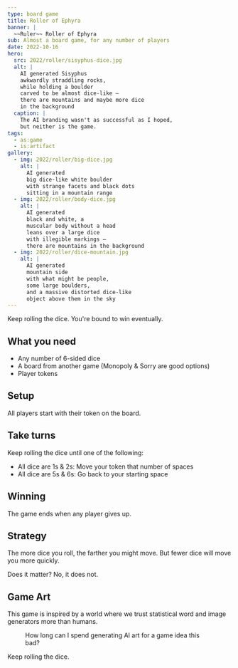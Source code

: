 ```yaml
---
type: board game
title: Roller of Ephyra
banner: |
  ~~Ruler~~ Roller of Ephyra
sub: Almost a board game, for any number of players
date: 2022-10-16
hero:
  src: 2022/roller/sisyphus-dice.jpg
  alt: |
    AI generated Sisyphus
    awkwardly straddling rocks,
    while holding a boulder
    carved to be almost dice-like –
    there are mountains and maybe more dice
    in the background
  caption: |
    The AI branding wasn't as successful as I hoped,
    but neither is the game.
tags:
  - as:game
  - is:artifact
gallery:
  - img: 2022/roller/big-dice.jpg
    alt: |
      AI generated
      big dice-like white boulder
      with strange facets and black dots
      sitting in a mountain range
  - img: 2022/roller/body-dice.jpg
    alt: |
      AI generated
      black and white, a
      muscular body without a head
      leans over a large dice
      with illegible markings –
      there are mountains in the background
  - img: 2022/roller/dice-mountain.jpg
    alt: |
      AI generated
      mountain side
      with what might be people,
      some large boulders,
      and a massive distorted dice-like
      object above them in the sky
---
```


Keep rolling the dice.
You're bound to win eventually.

<!-- intro -->

## What you need

- Any number of 6-sided dice
- A board from another game (Monopoly & Sorry are good options)
- Player tokens

## Setup

All players start with their token on the board.

## Take turns

Keep rolling the dice until one of the following:

- All dice are 1s & 2s: Move your token that number of spaces
- All dice are 5s & 6s: Go back to your starting space

## Winning

The game ends when any player gives up.

## Strategy

The more dice you roll, the farther you might move.
But fewer dice will move you more quickly.

Does it matter?
No, it does not.

## Game Art

This game is inspired by a world
where we trust statistical word and image generators
more than humans.

<figure>
  <media-gallery
    :@from-data="gallery"
  ></media-gallery>
  <figcaption>
    How long can I spend
    generating AI art
    for a game idea this bad?
  </figcaption>
</figure>

Keep rolling the dice.
